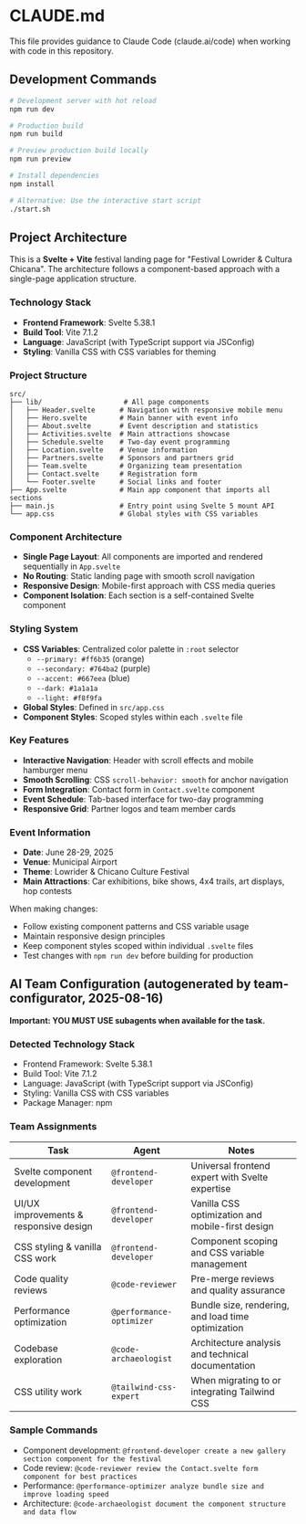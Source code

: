 # CLAUDE.md

This file provides guidance to Claude Code (claude.ai/code) when working with code in this repository.

## Development Commands

```bash
# Development server with hot reload
npm run dev

# Production build
npm run build

# Preview production build locally
npm run preview

# Install dependencies
npm install

# Alternative: Use the interactive start script
./start.sh
```

## Project Architecture

This is a **Svelte + Vite** festival landing page for "Festival Lowrider & Cultura Chicana". The architecture follows a component-based approach with a single-page application structure.

### Technology Stack
- **Frontend Framework**: Svelte 5.38.1
- **Build Tool**: Vite 7.1.2 
- **Language**: JavaScript (with TypeScript support via JSConfig)
- **Styling**: Vanilla CSS with CSS variables for theming

### Project Structure
```
src/
├── lib/                    # All page components
│   ├── Header.svelte      # Navigation with responsive mobile menu
│   ├── Hero.svelte        # Main banner with event info
│   ├── About.svelte       # Event description and statistics
│   ├── Activities.svelte  # Main attractions showcase
│   ├── Schedule.svelte    # Two-day event programming
│   ├── Location.svelte    # Venue information
│   ├── Partners.svelte    # Sponsors and partners grid
│   ├── Team.svelte        # Organizing team presentation
│   ├── Contact.svelte     # Registration form
│   └── Footer.svelte      # Social links and footer
├── App.svelte             # Main app component that imports all sections
├── main.js                # Entry point using Svelte 5 mount API
└── app.css                # Global styles with CSS variables
```

### Component Architecture
- **Single Page Layout**: All components are imported and rendered sequentially in `App.svelte`
- **No Routing**: Static landing page with smooth scroll navigation
- **Responsive Design**: Mobile-first approach with CSS media queries
- **Component Isolation**: Each section is a self-contained Svelte component

### Styling System
- **CSS Variables**: Centralized color palette in `:root` selector
  - `--primary: #ff6b35` (orange)
  - `--secondary: #764ba2` (purple)
  - `--accent: #667eea` (blue)
  - `--dark: #1a1a1a`
  - `--light: #f8f9fa`
- **Global Styles**: Defined in `src/app.css`
- **Component Styles**: Scoped styles within each `.svelte` file

### Key Features
- **Interactive Navigation**: Header with scroll effects and mobile hamburger menu
- **Smooth Scrolling**: CSS `scroll-behavior: smooth` for anchor navigation
- **Form Integration**: Contact form in `Contact.svelte` component
- **Event Schedule**: Tab-based interface for two-day programming
- **Responsive Grid**: Partner logos and team member cards

### Event Information
- **Date**: June 28-29, 2025
- **Venue**: Municipal Airport
- **Theme**: Lowrider & Chicano Culture Festival
- **Main Attractions**: Car exhibitions, bike shows, 4x4 trails, art displays, hop contests

When making changes:
- Follow existing component patterns and CSS variable usage
- Maintain responsive design principles
- Keep component styles scoped within individual `.svelte` files
- Test changes with `npm run dev` before building for production
## AI Team Configuration (autogenerated by team-configurator, 2025-08-16)

**Important: YOU MUST USE subagents when available for the task.**

### Detected Technology Stack
- Frontend Framework: Svelte 5.38.1
- Build Tool: Vite 7.1.2 
- Language: JavaScript (with TypeScript support via JSConfig)
- Styling: Vanilla CSS with CSS variables
- Package Manager: npm

### Team Assignments

| Task | Agent | Notes |
|------|-------|-------|
| Svelte component development | `@frontend-developer` | Universal frontend expert with Svelte expertise |
| UI/UX improvements & responsive design | `@frontend-developer` | Vanilla CSS optimization and mobile-first design |
| CSS styling & vanilla CSS work | `@frontend-developer` | Component scoping and CSS variable management |
| Code quality reviews | `@code-reviewer` | Pre-merge reviews and quality assurance |
| Performance optimization | `@performance-optimizer` | Bundle size, rendering, and load time optimization |
| Codebase exploration | `@code-archaeologist` | Architecture analysis and technical documentation |
| CSS utility work | `@tailwind-css-expert` | When migrating to or integrating Tailwind CSS |

### Sample Commands
- Component development: `@frontend-developer create a new gallery section component for the festival`
- Code review: `@code-reviewer review the Contact.svelte form component for best practices`
- Performance: `@performance-optimizer analyze bundle size and improve loading speed`
- Architecture: `@code-archaeologist document the component structure and data flow`

